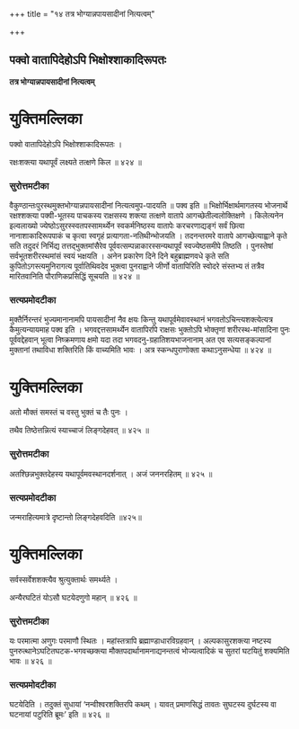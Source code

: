 +++
title = "१४ तत्र भोग्यान्नपायसादीनां नित्यत्वम्"

+++


## पक्वो वातापिदेहोऽपि भिक्षोश्शाकादिरूपतः

**तत्र भोग्यान्नपायसादीनां नित्यत्वम्**

# **युक्तिमल्लिका**

पक्वो वातापिदेहोऽपि भिक्षोश्शाकादिरूपतः ।

रक्षःशक्त्या यथापूर्वं लक्ष्यते तत्क्षणे किल ॥ ४२४ ॥

### **सुरोत्तमटीका**

वैकुण्ठान्तःपुरस्थमुक्तभोग्यान्नपायसादीनां नित्यत्वमुप-पादयति ॥ पक्व इति ॥ भिक्षोर्भिक्षार्थमागतस्य भोजनार्थे रक्षश्शक्त्या पक्वी-भूतस्य पाचकस्य राक्षसस्य शक्त्या तत्क्षणे वातापे आगच्छेतील्वलोक्तिक्षणे । किलेत्यनेन इल्वलाख्यो ज्येष्ठोऽसुरस्स्वतपस्सामर्थ्येन स्वकर्मनिष्ठस्य वातापेः करचरणाद्यङ्गं सर्वं छित्वा नानाशाकादिरूपपाकं च कृत्वा स्वगृहं प्रत्यागता-नतिथीन्भोजयति । तदनन्तरमरे वातापे आगच्छेत्याह्वाने कृते सति तदुदरं निर्भिद्य तत्तद्भुक्तमांसैरेव पूर्ववत्सम्पन्नाकारस्सन्यथापूर्वं स्वज्येष्ठसमीपे तिष्ठति । पुनस्तेषां सर्वभूतशरीरस्थमांसं स्वयं भक्षयति । अनेन प्रकारेण दिने दिने बहुब्राह्मणवधे कृते सति कुपितोऽगस्त्यमुनिरागत्य पूर्वातिथिवदेव भुक्त्वा पुनराह्वाने जीर्णो वातापिरिति स्वोदरे संस्तभ्य तं तत्रैव मारितवानिति पौराणिकप्रसिद्धिं सूचयति ॥ ४२४ ॥

### **सत्यप्रमोदटीका**

मुक्तैर्निरन्तरं भुज्यमानानामपि पायसादीनां नैव क्षयः किन्तु यथापूर्वमेवावस्थानं भगवतोऽचिन्त्यशक्त्येत्यत्र कैमुत्यन्यायमाह पक्व इति । भगवद्दत्तसामर्थ्येन वातापिरपि राक्षसः भुक्तोऽपि भोक्तृणां शरीरस्थ-मांसादिना पुनः पूर्ववद्देहवान् भूत्वा निष्क्रमणाय क्षमो यदा तदा भगवदनु-ग्रहातिशयभाजनानाम् अत एव सत्यसङ्कल्पानां मुक्तानां तथाविधा शक्तिरिति किं वाच्यमिति भावः । अत्र स्कन्धपुराणोक्ता कथाऽनुसन्धेया ॥ ४२४ ॥

# **युक्तिमल्लिका**

अतो मौक्तं समस्तं च वस्तु भुक्तं च तैः पुनः ।

तथैव तिष्ठेत्तन्नित्यं स्याच्चाजं लिङ्गदेहवत् ॥ ४२५ ॥

### **सुरोत्तमटीका**

अतश्छिन्नभुक्तदेहस्य यथापूर्वमवस्थानदर्शनात् । अजं जननरहितम् ॥ ४२५ ॥

### **सत्यप्रमोदटीका**

जन्मराहित्यमात्रे दृष्टान्तो लिङ्गदेहवदिति ॥४२५॥

# **युक्तिमल्लिका**

सर्वस्सर्वेशशक्त्यैव श्रुत्युक्तार्थः समर्थ्यते ।

अन्यैरघटितं योऽसौ घटयेदणुगो महान् ॥ ४२६ ॥

### **सुरोत्तमटीका**

यः परमात्मा अणुगः परमाणौ स्थितः । महांस्तत्रापि ब्रह्माण्डाधारविग्रहवान् । अल्पकासुरशक्त्या नष्टस्य पुनरुत्थानेऽघटितघटक-भगवच्छक्त्या मौक्तपदार्थानामनाद्यनन्तत्वं भोज्यत्वादिकं च सुतरां घटयितुं शक्यमिति भावः ॥ ४२६ ॥

### **सत्यप्रमोदटीका**

घटयेदिति । तदुक्तं सुधायां ‘नन्वीश्वरशक्तिरपि कथम् । यावत् प्रमाणसिद्धं तावतः सुघटस्य दुर्घटस्य वा घटनायां पटुरिति ब्रूमः’ इति ॥ ४२६ ॥

